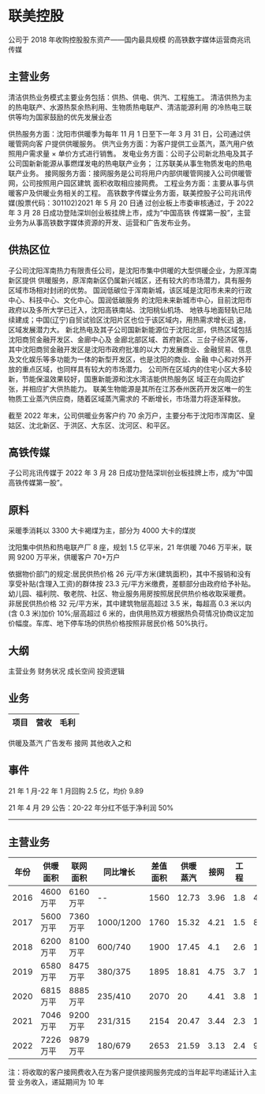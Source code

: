 # 联美控股

公司于 2018 年收购控股股东资产——国内最具规模
的高铁数字媒体运营商兆讯传媒

## 主营业务

清洁供热业务模式主要业务包括：供热、供电、供汽、工程施工。
清洁供热为主的热电联产、水源热泵余热利用、生物质热电联产、清洁能源利用
的冷热电三联供等均为国家鼓励的优先发展业态

供热服务方面：沈阳市供暖季为每年 11 月 1 日至下一年 3 月 31 日，公司通过供暖管网向客
户提供供暖服务。
供汽业务方面：为客户提供工业蒸汽，蒸汽用户依照用户需求量 × 单价方式进行销售。
发电业务方面：公司子公司新北热电及其子公司国新新能源从事燃煤发电的热电联产业务；
江苏联美从事生物质发电的热电联产业务。
接网服务方面：接网服务是公司将用户内部供暖管网接入公司供暖管网，公司按照用户园区建筑
面积收取相应接网费。
工程业务方面：主要从事与供暖客户及供暖业务相关的工程。
高铁数字传媒业务方面，联美控股子公司兆讯传媒(股票代码：301102)2021 年 5 月 20 日通
过创业板上市委审核通过，于 2022 年 3 月 28 日成功登陆深圳创业板挂牌上市，成为“中国高铁
传媒第一股”，主营业务为从事高铁数字媒体资源的开发、运营和广告发布业务。

## 供热区位

子公司沈阳浑南热力有限责任公司，是沈阳市集中供暖的大型供暖企业，为原浑南新区提供
供暖服务，原浑南新区仍属新兴城区，还有较大的市场潜力，具有服务区域市场相对封闭的优势。
国润低碳位于浑南新城，该区域是沈阳市未来的行政中心、科技中心、文化中心。国润低碳服务
的沈阳未来新城市中心，目前沈阳市政府以及多所大学已迁入，沈阳高铁南站、沈阳桃仙机场、
地铁与地面轻轨已陆续建成；中国(辽宁)自贸试验区沈阳片区也位于该区域内，用热需求增长迅
速，区域发展潜力大。
新北热电及其子公司国新新能源位于沈阳北部，供热区域包括沈阳商贸金融开发区、金廊中心及
金廊北部区域、首府新区、三台子经济区等，其中沈阳商贸金融开发区是沈阳市政府批准的以大
力发展商业、金融贸易、信息及文化娱乐等多功能为一体的新型开发区，也是沈阳的商业、金融
中心和对外开放的重点区域，也同样具有较大的市场潜力。
公司所在区域内的住宅小区大多较新，节能保温效果较好，国惠新能源和沈水湾洁能供热服务区
域正在向周边扩张，并相应扩大供热能力。
联美生物能源是其所在江苏泰州医药开发区唯一的生物质工业蒸汽供应商，随着区域蒸汽需求的
不断增长，市场潜力将逐渐释放。

截至 2022 年末，公司供暖业务客户约 70 余万户，主要分布于沈阳市浑南区、皇姑区、沈北新区、于洪区、大东区、沈河区、和平区。

## 高铁传媒

子公司兆讯传媒于 2022 年 3 月 28 日成功登陆深圳创业板挂牌上市，成为“中国高铁传媒第一股”。

## 原料

采暖季消耗以 3300 大卡褐煤为主，部分为 4000 大卡的煤炭

沈阳集中供热和热电联产厂 8 座，规划 1.5 亿平米，21 年供暖 7046 万平米，联网 9200 万平米，供暖客户 70+万户

依据物价部门的规定:居民供热价格 26 元/平方米(建筑面积)，其中不报销和没有享受补贴(含理入工资)的群体按 23.3 元/平方米缴费，差额部分由政府给予补贴。幼儿园、福利院、敬老院、社区、物业服务用房按照居民供热价格收取采暖费。
非居民供热价格 32 元/平方米，其中建筑物层高超过 3.5 米，每超高 0.3 米以内(含 0.3 米)加价 10%;层高超过 6 米的，由供用热双方根据热负荷情况协商议定加价幅度。车库、地下停车场的供热价格按照非居民价格 50%执行。

## 大纲

主营业务
财务状况
成长空间
投资逻辑

## 业务

| 项目 | 营收 | 毛利 |
| ---- | ---- | ---- |

供暖及蒸汽
广告发布
接网
其他收入之和

## 事件

21 年 1 月-22 年 1 月回购 2.5 亿，均价 9.89

21 年 4 月 29 公告：20-22 年分红不低于净利润 50%

---

## 主营业务

| 年份 | 供暖面积  | 联网面积  | 同比增长  | 差值面积 | 供暖蒸汽 | 接网 | 工程 | 扣非  |
| ---- | --------- | --------- | --------- | -------- | -------- | ---- | ---- | ----- |
| 2016 | 4600 万平 | 6160 万平 | --        | 1560     | 12.73    | 3.96 | 1.8  | 4.52  |
| 2017 | 5600 万平 | 7360 万平 | 1000/1200 | 1760     | 15.32    | 4.21 | 1.5  | 8.85  |
| 2018 | 6200 万平 | 8100 万平 | 600/740   | 1900     | 17.45    | 4.1  | 2.6  | 11.33 |
| 2019 | 6580 万平 | 8475 万平 | 380/375   | 1895     | 18.81    | 4.75 | 3.7  | 15.38 |
| 2020 | 6815 万平 | 8885 万平 | 235/410   | 2070     | 20       | 4.41 | 3.8  | 14.5  |
| 2021 | 7046 万平 | 9200 万平 | 231/315   | 2154     | 20.47    | 3.44 | 2.3  | 10.95 |
| 2022 | 7226 万平 | 9879 万平 | 180/679   | 2653     | 21.59    | 3.13 | 2.4  | 9.66  |

注：将收取的客户接网费收入在为客户提供接网服务完成的当年起平均递延计入主营
业务收入，递延期间为 10 年
